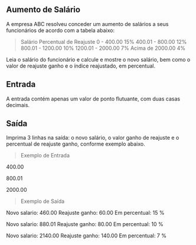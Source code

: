 ## Aumento de Salário

A empresa ABC resolveu conceder um aumento de salários a seus funcionários de acordo com a tabela abaixo:

>    Salário         Percentual de Reajuste
    0 - 400.00              15%
    400.01 - 800.00         12%
    800.01 - 1200.00        10%
    1200.01 - 2000.00       7%
    Acima de 2000.00        4%

Leia o salário do funcionário e calcule e mostre o novo salário, bem como o valor de reajuste ganho e o índice reajustado, em percentual.

## Entrada
A entrada contém apenas um valor de ponto flutuante, com duas casas decimais.

## Saída
Imprima 3 linhas na saída: o novo salário, o valor ganho de reajuste e o percentual de reajuste ganho, conforme exemplo abaixo.

> Exemplo de Entrada

400.00

800.01

2000.00

> Exemplo de Saída

Novo salario: 460.00
Reajuste ganho: 60.00
Em percentual: 15 %

Novo salario: 880.01
Reajuste ganho: 80.00
Em percentual: 10 %

Novo salario: 2140.00
Reajuste ganho: 140.00
Em percentual: 7 %